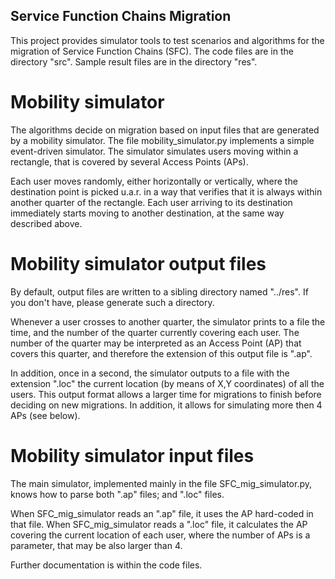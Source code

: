## Service Function Chains Migration

This project provides simulator tools to test scenarios and algorithms for the migration of Service Function Chains (SFC). 
The code files are in the directory "src". Sample result files are in the directory "res".

# Mobility simulator

The algorithms decide on migration based on input files that are generated by a mobility simulator. The file mobility_simulator.py implements a simple event-driven simulator. The simulator simulates users moving within a rectangle, that is covered by several Access Points (APs). 

Each user moves randomly, either horizontally or vertically, where the destination point is picked u.a.r. in a way that verifies that it is always within another quarter of the rectangle. Each user arriving to its destination immediately starts moving to another destination, at the same way described above.

# Mobility simulator output files
By default, output files are written to a sibling directory named "../res". If you don't have, please generate such a directory. 

Whenever a user crosses to another quarter, the simulator prints to a file the time, and the number of the quarter currently covering each user. The number of the quarter may be interpreted as an Access Point (AP) that covers this quarter, and therefore the extension of this output file is ".ap". 

In addition, once in a second, the simulator outputs to a file with the extension ".loc" the current location (by means of X,Y coordinates) of all the users. This output format allows a larger time for migrations to finish before deciding on new migrations. In addition, it allows for simulating more then 4 APs (see below). 

# Mobility simulator input files
The main simulator, implemented mainly in the file SFC_mig_simulator.py, knows how to parse both ".ap" files; and ".loc" files. 

When SFC_mig_simulator reads an ".ap" file, it uses the AP hard-coded in that file.
When SFC_mig_simulator reads a ".loc" file, it calculates the AP covering the current location of each user, where the number of APs is a parameter, that may be also larger than 4. 

Further documentation is within the code files.
